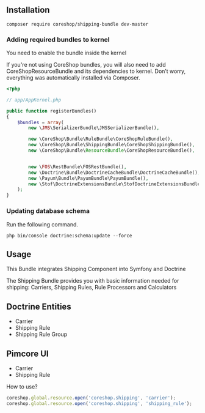 ## Installation
```
composer require coreshop/shipping-bundle dev-master
```

### Adding required bundles to kernel
You need to enable the bundle inside the kernel

If you're not using CoreShop bundles, you will also need to add CoreShopResourceBundle and its dependencies
to kernel. Don’t worry, everything was automatically installed via Composer.

```php
<?php

// app/AppKernel.php

public function registerBundles()
{
    $bundles = array(
        new \JMS\SerializerBundle\JMSSerializerBundle(),

        new \CoreShop\Bundle\RuleBundle\CoreShopRuleBundle(),
        new \CoreShop\Bundle\ShippingBundle\CoreShopShippingBundle(),
        new \CoreShop\Bundle\ResourceBundle\CoreShopResourceBundle(),


        new \FOS\RestBundle\FOSRestBundle(),
        new \Doctrine\Bundle\DoctrineCacheBundle\DoctrineCacheBundle(),
        new \Payum\Bundle\PayumBundle\PayumBundle(),
        new \Stof\DoctrineExtensionsBundle\StofDoctrineExtensionsBundle(),
    );
}
```

### Updating database schema
Run the following command.

```
php bin/console doctrine:schema:update --force
```

## Usage

This Bundle integrates Shipping Component into Symfony and Doctrine

The Shipping Bundle provides you with basic information needed for shipping: Carriers, Shipping Rules, Rule Processors and Calculators

## Doctrine Entities
 - Carrier
 - Shipping Rule
 - Shipping Rule Group

## Pimcore UI

 - Carrier
 - Shipping Rule

How to use?

```javascript
coreshop.global.resource.open('coreshop.shipping', 'carrier');
coreshop.global.resource.open('coreshop.shipping', 'shipping_rule');
```